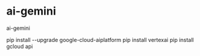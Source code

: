 # ai-gemini
ai-gemini

pip install --upgrade google-cloud-aiplatform
pip install vertexai
pip install gcloud api

